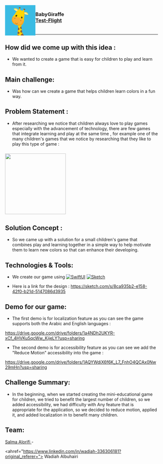 <!-- PROJECT LOGO -->
<div>

<h3><img align="left" width="100" height="100" src="App_Icon.png"> <br/>  BabyGiraffe  <br/>
 <a href="">Test-Flight</a> <br/> <br/> </h3>   
 </div>  
 
---

 
 
## How did we come up with this idea :
- We wanted to create a game that is easy for children to play and learn from it.

 
## Main challenge:
- Was how can we create a game that helps children learn colors in a fun way.

## Problem Statement :
- After researching we notice that children always love to play games especially with the advancement of technology, there are few games that integrate learning and play at the same time , for example one of the many children's games that we notice by researching that they like to play this type of game :

 <h3 align="left"><img src="https://user-images.githubusercontent.com/116716645/211879623-6e4b4cd7-231d-4c73-9633-9dcd19929bbb.png" width="200" height="200"></h3>


## Solution Concept : 
- So we came up with a solution for a small children's game that combines play and learning together in a simple way to help motivate them to learn new colors so that can enhance their developing.

## Technologies & Tools: 
- We create our game using [![SwiftUI][SwiftUI-img]][SwiftUI-url] [![Sketch][Sketch-img]][Sketch-url]  
 

- Here is a link for the design : 
https://sketch.com/s/8ca935b2-e158-42f0-b21d-5147086d3935


## Demo for our game: 
- The first demo is for localization feature as you can see the game supports both the Arabic and English languages :

https://drive.google.com/drive/folders/1a4NDh2UKYR-xCf_4HVKu5qcWw_KijeLY?usp=sharing


- The second demo is for accessibility feature as you can see we add the "Reduce Motion" accessibility into the game :

https://drive.google.com/drive/folders/1AQYWdiX6f6K_L7_FnhO4QCAx0Nw29mHn?usp=sharing


## Challenge Summary:
- In the beginning, when we started creating the mini-educational game for children, we tried to benefit the largest number of children, so we added accessibility, we had difficulty with Any feature that is appropriate for the application, so we decided to reduce motion, applied it, and added localization in to benefit many children.

 
 ## Team:
 <a href="http://linkedin.com/in/salma-alorifi-0544801a6/"> Salma Alorifi </a> - 

<ahref="https://www.linkedin.com/in/wadiah-336306181?original_referer="> Wadiah Albuhairi </a>



<!-- MARKDOWN LINKS & IMAGES -->

<!-- https://www.markdownguide.org/basic-syntax/#reference-style-links -->

[SwiftUI-img]: https://img.shields.io/badge/-SwiftUI-blue

[SwiftUI-url]: https://developer.apple.com/xcode/swiftui/

[Sketch-img]: https://img.shields.io/badge/-Sketch-yellow

[Sketch-url]: https://www.sketch.com





